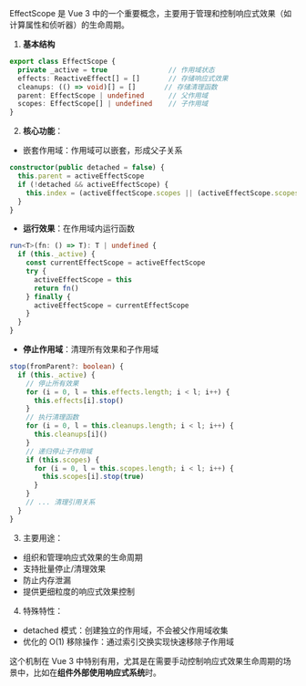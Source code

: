 EffectScope 是 Vue 3 中的一个重要概念，主要用于管理和控制响应式效果（如计算属性和侦听器）的生命周期。

1. **基本结构**
```TypeScript
export class EffectScope {
  private _active = true               // 作用域状态
  effects: ReactiveEffect[] = []       // 存储响应式效果
  cleanups: (() => void)[] = []       // 存储清理函数
  parent: EffectScope | undefined      // 父作用域
  scopes: EffectScope[] | undefined    // 子作用域
}
```


2. **核心功能**：
+ 嵌套作用域：作用域可以嵌套，形成父子关系
```TypeScript
constructor(public detached = false) {
  this.parent = activeEffectScope
  if (!detached && activeEffectScope) {
    this.index = (activeEffectScope.scopes || (activeEffectScope.scopes = [])).push(this) - 1
  }
}
```

- **运行效果**：在作用域内运行函数
```typescript:packages/reactivity/src/effectScope.ts
run<T>(fn: () => T): T | undefined {
  if (this._active) {
    const currentEffectScope = activeEffectScope
    try {
      activeEffectScope = this
      return fn()
    } finally {
      activeEffectScope = currentEffectScope
    }
  }
}
```

- **停止作用域**：清理所有效果和子作用域
```typescript:packages/reactivity/src/effectScope.ts
stop(fromParent?: boolean) {
  if (this._active) {
    // 停止所有效果
    for (i = 0, l = this.effects.length; i < l; i++) {
      this.effects[i].stop()
    }
    // 执行清理函数
    for (i = 0, l = this.cleanups.length; i < l; i++) {
      this.cleanups[i]()
    }
    // 递归停止子作用域
    if (this.scopes) {
      for (i = 0, l = this.scopes.length; i < l; i++) {
        this.scopes[i].stop(true)
      }
    }
    // ... 清理引用关系
  }
}
```


3. 主要用途：
- 组织和管理响应式效果的生命周期
- 支持批量停止/清理效果
- 防止内存泄漏
- 提供更细粒度的响应式效果控制

4. 特殊特性：
- detached 模式：创建独立的作用域，不会被父作用域收集
- 优化的 O(1) 移除操作：通过索引交换实现快速移除子作用域

这个机制在 Vue 3 中特别有用，尤其是在需要手动控制响应式效果生命周期的场景中，比如在**组件外部使用响应式系统**时。